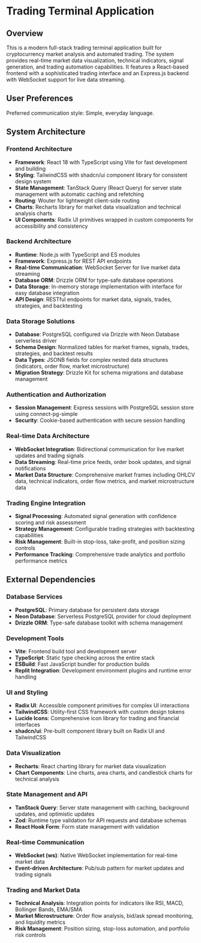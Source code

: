 # Trading Terminal Application

## Overview

This is a modern full-stack trading terminal application built for cryptocurrency market analysis and automated trading. The system provides real-time market data visualization, technical indicators, signal generation, and trading automation capabilities. It features a React-based frontend with a sophisticated trading interface and an Express.js backend with WebSocket support for live data streaming.

## User Preferences

Preferred communication style: Simple, everyday language.

## System Architecture

### Frontend Architecture
- **Framework**: React 18 with TypeScript using Vite for fast development and building
- **Styling**: TailwindCSS with shadcn/ui component library for consistent design system
- **State Management**: TanStack Query (React Query) for server state management with automatic caching and refetching
- **Routing**: Wouter for lightweight client-side routing
- **Charts**: Recharts library for market data visualization and technical analysis charts
- **UI Components**: Radix UI primitives wrapped in custom components for accessibility and consistency

### Backend Architecture
- **Runtime**: Node.js with TypeScript and ES modules
- **Framework**: Express.js for REST API endpoints
- **Real-time Communication**: WebSocket Server for live market data streaming
- **Database ORM**: Drizzle ORM for type-safe database operations
- **Data Storage**: In-memory storage implementation with interface for easy database integration
- **API Design**: RESTful endpoints for market data, signals, trades, strategies, and backtesting

### Data Storage Solutions
- **Database**: PostgreSQL configured via Drizzle with Neon Database serverless driver
- **Schema Design**: Normalized tables for market frames, signals, trades, strategies, and backtest results
- **Data Types**: JSONB fields for complex nested data structures (indicators, order flow, market microstructure)
- **Migration Strategy**: Drizzle Kit for schema migrations and database management

### Authentication and Authorization
- **Session Management**: Express sessions with PostgreSQL session store using connect-pg-simple
- **Security**: Cookie-based authentication with secure session handling

### Real-time Data Architecture
- **WebSocket Integration**: Bidirectional communication for live market updates and trading signals
- **Data Streaming**: Real-time price feeds, order book updates, and signal notifications
- **Market Data Structure**: Comprehensive market frames including OHLCV data, technical indicators, order flow metrics, and market microstructure data

### Trading Engine Integration
- **Signal Processing**: Automated signal generation with confidence scoring and risk assessment
- **Strategy Management**: Configurable trading strategies with backtesting capabilities
- **Risk Management**: Built-in stop-loss, take-profit, and position sizing controls
- **Performance Tracking**: Comprehensive trade analytics and portfolio performance metrics

## External Dependencies

### Database Services
- **PostgreSQL**: Primary database for persistent data storage
- **Neon Database**: Serverless PostgreSQL provider for cloud deployment
- **Drizzle ORM**: Type-safe database toolkit with schema management

### Development Tools
- **Vite**: Frontend build tool and development server
- **TypeScript**: Static type checking across the entire stack
- **ESBuild**: Fast JavaScript bundler for production builds
- **Replit Integration**: Development environment plugins and runtime error handling

### UI and Styling
- **Radix UI**: Accessible component primitives for complex UI interactions
- **TailwindCSS**: Utility-first CSS framework with custom design tokens
- **Lucide Icons**: Comprehensive icon library for trading and financial interfaces
- **shadcn/ui**: Pre-built component library built on Radix UI and TailwindCSS

### Data Visualization
- **Recharts**: React charting library for market data visualization
- **Chart Components**: Line charts, area charts, and candlestick charts for technical analysis

### State Management and API
- **TanStack Query**: Server state management with caching, background updates, and optimistic updates
- **Zod**: Runtime type validation for API requests and database schemas
- **React Hook Form**: Form state management with validation

### Real-time Communication
- **WebSocket (ws)**: Native WebSocket implementation for real-time market data
- **Event-driven Architecture**: Pub/sub pattern for market updates and trading signals

### Trading and Market Data
- **Technical Analysis**: Integration points for indicators like RSI, MACD, Bollinger Bands, EMA/SMA
- **Market Microstructure**: Order flow analysis, bid/ask spread monitoring, and liquidity metrics
- **Risk Management**: Position sizing, stop-loss automation, and portfolio risk controls